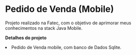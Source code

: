 # Pedido de Venda (Mobile) 

Projeto realizado na Fatec, com o objetivo de aprimorar meus conhecimentos na stack Java Mobile.

<b>Detalhes do projeto</b>
<li>Pedido de Venda mobile, com banco de Dados Sqlite.</li>

